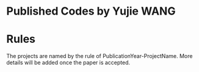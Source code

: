 # Published Codes by Yujie WANG

# Rules
The projects are named by the rule of PublicationYear-ProjectName. More details will be added once the paper is accepted.
